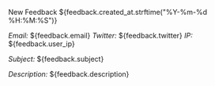 New Feedback ${feedback.created_at.strftime("%Y-%m-%d %H:%M:%S")}

_Email:_ ${feedback.email} _Twitter:_ ${feedback.twitter} _IP:_ ${feedback.user_ip}

_Subject:_
${feedback.subject}

_Description:_
${feedback.description}
